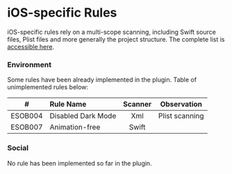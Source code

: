 # iOS-specific Rules

iOS-specific rules rely on a multi-scope scanning, including Swift source files, Plist files and more generally the project structure. The complete list is [accessible here](https://github.com/cnumr/best-practices-mobile#-ios-platform).

### Environment

Some rules have been already implemented in the plugin. Table of unimplemented rules below:

| # | **Rule Name**      |     **Scanner**     |      **Observation**     |
|---|:----------------|:-------------:|:-------------:|
| ESOB004 | Disabled Dark Mode | Xml | Plist scanning |
| ESOB007 | Animation-free | Swift | |

### Social

No rule has been implemented so far in the plugin.
